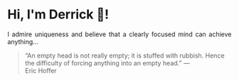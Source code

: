 # Hi, I'm Derrick 👋!
<p align="justify">I admire uniqueness and believe that a clearly focused mind can achieve anything...</p> 
<!-- #quote-start -->
<blockquote>&ldquo;An empty head is not really empty; it is stuffed with rubbish. Hence the difficulty of forcing anything into an empty head.&rdquo; &mdash; <footer>Eric Hoffer</footer></blockquote>
<!-- #quote-end -->
